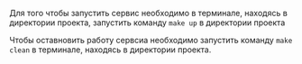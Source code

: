 Для того чтобы запустить сервис необходимо в терминале, находясь в директории проекта, запустить команду ```make up``` в директории проекта

Чтобы оставновить работу сервсиа необходимо запустить команду ```make clean``` в терминале, находясь в директории проекта.
